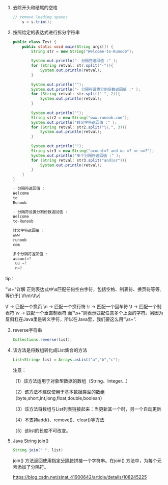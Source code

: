 1. 去除开头和结尾的空格

   ```java
   // remove leading spaces
       s = s.trim();
   ```

2. 按照给定的表达式进行拆分字符串

   ```java
   public class Test {
       public static void main(String args[]) {
           String str = new String("Welcome-to-Runoob");
    
           System.out.println("- 分隔符返回值 :" );
           for (String retval: str.split("-")){
               System.out.println(retval);
           }
    
           System.out.println("");
           System.out.println("- 分隔符设置分割份数返回值 :" );
           for (String retval: str.split("-", 2)){
               System.out.println(retval);
           }
    
           System.out.println("");
           String str2 = new String("www.runoob.com");
           System.out.println("转义字符返回值 :" );
           for (String retval: str2.split("\\.", 3)){
               System.out.println(retval);
           }
    
           System.out.println("");
           String str3 = new String("acount=? and uu =? or n=?");
           System.out.println("多个分隔符返回值 :" );
           for (String retval: str3.split("and|or")){
               System.out.println(retval);
           }
       }
   }
   ```

   ```java
   - 分隔符返回值 :
   Welcome
   to
   Runoob
   
   - 分隔符设置分割份数返回值 :
   Welcome
   to-Runoob
   
   转义字符返回值 :
   www
   runoob
   com
   
   多个分隔符返回值 :
   acount=? 
    uu =? 
    n=?
   ```

tip：

"\s+"详解
正则表达式中\s匹配任何空白字符，包括空格、制表符、换页符等等, 等价于[ \f\n\r\t\v]

\f -> 匹配一个换页
\n -> 匹配一个换行符
\r -> 匹配一个回车符
\t -> 匹配一个制表符
\v -> 匹配一个垂直制表符
而“\s+”则表示匹配任意多个上面的字符。另因为反斜杠在Java里是转义字符，所以在Java里，我们要这么用“\\\s+”.



3. reverse字符串

   ```java
   Collections.reverse(list);
   ```

   

4. 该方法是将数组转化成List集合的方法

   ```java
   List<String> list = Arrays.asList("a","b","c");
   ```

   

   注意：

   （1）该方法适用于对象型数据的数组（String、Integer...）

   （2）该方法不建议使用于基本数据类型的数组（byte,short,int,long,float,double,boolean）

   （3）该方法将数组与List列表链接起来：当更新其一个时，另一个自动更新

   （4）不支持add()、remove()、clear()等方法

   （5）该list的长度不可改变。

   

5. Java String join()

   ```java
   String.join(" ", list)
   ```

   join() 方法返回使用指定[分隔符](https://so.csdn.net/so/search?q=分隔符&spm=1001.2101.3001.7020)拼接一个字符串。在join() 方法中，为每个元素添加了分隔符。

  	https://blog.csdn.net/sinat_41900642/article/details/108245225
